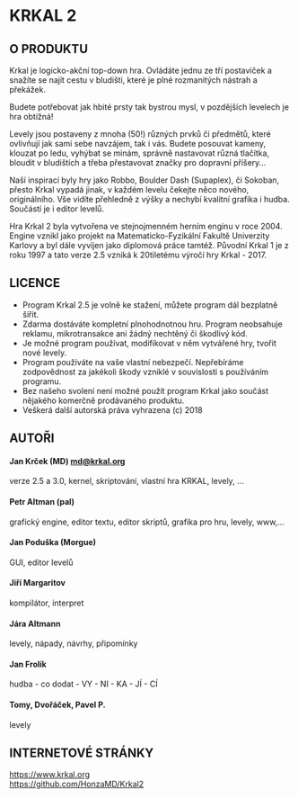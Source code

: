 ﻿# KRKAL 2


## O PRODUKTU


Krkal je logicko-akční top-down hra. Ovládáte jednu ze tří postaviček
a snažíte se najít cestu v bludišti, které je plné rozmanitých nástrah a 
překážek. 

Budete potřebovat jak hbité prsty tak bystrou mysl, v pozdějších 
levelech je hra obtížná!
   
Levely jsou postaveny z mnoha (50!) různých prvků či předmětů, 
které ovlivňují jak sami sebe navzájem, tak i vás. Budete posouvat 
kameny, klouzat po ledu, vyhýbat se minám, správně nastavovat různá
tlačítka, bloudit v bludištích a třeba přestavovat značky pro dopravní
příšery...
   
Naší inspirací byly hry jako Robbo, Boulder Dash (Supaplex), či 
Sokoban, přesto Krkal vypadá jinak, v každém levelu čekejte něco nového,
originálního. Vše vidíte přehledně z výšky a nechybí kvalitní grafika i
hudba. Součástí je i editor levelů.

   Hra Krkal 2 byla vytvořena ve stejnojmenném herním enginu v roce 
2004. Engine vznikl jako projekt na Matematicko-Fyzikální Fakultě
Univerzity Karlovy a byl dále vyvíjen jako diplomová práce tamtéž.
Původní Krkal 1 je z roku 1997 a tato verze 2.5 vzniká k 20tiletému 
výročí hry Krkal - 2017.



## LICENCE


* Program Krkal 2.5 je volně ke stažení, můžete program dál 
   bezplatně šířit. 
* Zdarma dostáváte kompletní plnohodnotnou hru. Program neobsahuje
   reklamu, mikrotransakce ani žádný nechtěný či škodlivý kód.
* Je možné program používat, modifikovat v něm vytvářené hry, tvořit 
   nové levely. 
* Program používáte na vaše vlastní nebezpečí. Nepřebíráme zodpovědnost
   za jakékoli škody vzniklé v souvislosti s používáním programu. 
* Bez našeho svolení není možné použít program Krkal jako součást 
   nějakého komerčně prodávaného produktu. 
* Veškerá další autorská práva vyhrazena (c) 2018


## AUTOŘI


####  Jan Krček (MD) md@krkal.org
verze 2.5 a 3.0, kernel, skriptování, vlastní hra KRKAL, levely, ... 

####  Petr Altman (pal)
grafický engine, editor textu, editor skriptů, grafika pro hru, levely, www,... 

####  Jan Poduška (Morgue)
GUI, editor levelů 

####  Jiří Margaritov
kompilátor, interpret 

####  Jára Altmann
levely, nápady, návrhy, připomínky 

####  Jan Frolík
hudba - co dodat - VY - NI - KA - JÍ - CÍ 

####  Tomy, Dvořáček, Pavel P.
levely


## INTERNETOVÉ STRÁNKY


https://www.krkal.org  
https://github.com/HonzaMD/Krkal2
